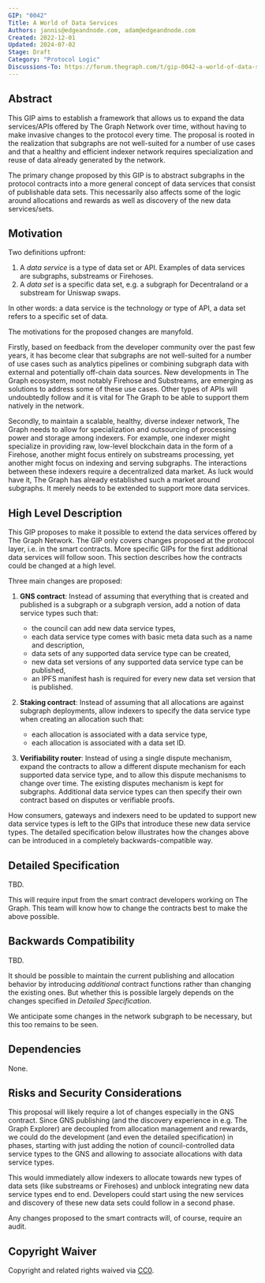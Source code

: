 ```yaml
---
GIP: "0042"
Title: A World of Data Services
Authors: jannis@edgeandnode.com, adam@edgeandnode.com
Created: 2022-12-01
Updated: 2024-07-02
Stage: Draft
Category: "Protocol Logic"
Discussions-To: https://forum.thegraph.com/t/gip-0042-a-world-of-data-services/3761
---
```


<!--

The 2024-07-02 update reformats this GIP into standard format for easier parsing by both humans and automated parsers, corrects lint errors, makes a few minor wording and emphasis corrections, and links to the forum post.

No material changes to the content of the proposal itself.

-->

## Abstract

This GIP aims to establish a framework that allows us to expand the data services/APIs offered by The Graph Network over time, without having to make invasive changes to the protocol every time. The proposal is rooted in the realization that subgraphs are not well-suited for a number of use cases and that a healthy and efficient indexer network requires specialization and reuse of data already generated by the network.

The primary change proposed by this GIP is to abstract subgraphs in the protocol contracts into a more general concept of data services that consist of publishable data sets. This necessarily also affects some of the logic around allocations and rewards as well as discovery of the new data services/sets.

## Motivation

Two definitions upfront:

1. A *data service* is a type of data set or API. Examples of data services are subgraphs, substreams or Firehoses.
2. A *data set* is a specific data set, e.g. a subgraph for Decentraland or a substream for Uniswap swaps.

In other words: a data service is the technology or type of API, a data set refers to a specific set of data.

The motivations for the proposed changes are manyfold. 

Firstly, based on feedback from the developer community over the past few years, it has become clear that subgraphs are not well-suited for a number of use cases such as analytics pipelines or combining subgraph data with external and potentially off-chain data sources. New developments in The Graph ecosystem, most notably Firehose and Substreams, are emerging as solutions to address some of these use cases. Other types of APIs will undoubtedly follow and it is vital for The Graph to be able to support them natively in the network.

Secondly, to maintain a scalable, healthy, diverse indexer network, The Graph needs to allow for specialization and outsourcing of processing power and storage among indexers. For example, one indexer might specialize in providing raw, low-level blockchain data in the form of a Firehose, another might focus entirely on substreams processing, yet another might focus on indexing and serving subgraphs. The interactions between these indexers require a decentralized data market. As luck would have it, The Graph has already established such a market around subgraphs. It merely needs to be extended to support more data services.

## High Level Description

This GIP proposes to make it possible to extend the data services offered by The Graph Network. The GIP only covers changes proposed at the protocol layer, i.e. in the smart contracts. More specific GIPs for the first additional data services will follow soon. This section describes how the contracts could be changed at a high level.

Three main changes are proposed:

1. **GNS contract**: Instead of assuming that everything that is created and published is a subgraph or a subgraph version, add a notion of data service types such that:
    - the council can add new data service types,
    - each data service type comes with basic meta data such as a name and description,
    - data sets of any supported data service type can be created,
    - new data set versions of any supported data service type can be published,
    - an IPFS manifest hash is required for every new data set version that is published.

2. **Staking contract**: Instead of assuming that all allocations are against subgraph deployments, allow indexers to specify the data service type when creating an allocation such that:
    - each allocation is associated with a data service type,
    - each allocation is associated with a data set ID.

3. **Verifiability router**: Instead of using a single dispute mechanism, expand the contracts to allow a different dispute mechanism for each supported data service type, and to allow this dispute mechanisms to change over time. The existing disputes mechanism is kept for subgraphs. Additional data service types can then specify their own contract based on disputes or verifiable proofs.

How consumers, gateways and indexers need to be updated to support new data service types is left to the GIPs that introduce these new data service types. The detailed specification below illustrates how the changes above can be introduced in a completely backwards-compatible way.

## Detailed Specification

TBD.

This will require input from the smart contract developers working on The Graph. This team will know how to change the contracts best to make the above possible.

## Backwards Compatibility

TBD.

It should be possible to maintain the current publishing and allocation behavior by introducing *additional* contract functions rather than changing the existing ones. But whether this is possible largely depends on the changes specified in *Detailed Specification*.

We anticipate some changes in the network subgraph to be necessary, but this too remains to be seen.

## Dependencies

None.

## Risks and Security Considerations

This proposal will likely require a lot of changes especially in the GNS contract. Since GNS publishing (and the discovery experience in e.g. The Graph Explorer) are decoupled from allocation management and rewards, we could do the development (and even the detailed specification) in phases, starting with just adding the notion of council-controlled data service types to the GNS and allowing to associate allocations with data service types.

This would immediately allow indexers to allocate towards new types of data sets (like substreams or Firehoses) and unblock integrating new data service types end to end. Developers could start using the new services and discovery of these new data sets could follow in a second phase.

Any changes proposed to the smart contracts will, of course, require an audit.

## Copyright Waiver

Copyright and related rights waived via [CC0](https://creativecommons.org/publicdomain/zero/1.0/).
